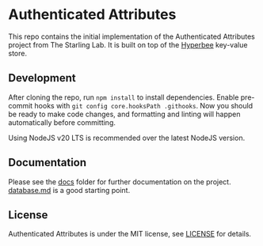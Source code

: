 # Authenticated Attributes

This repo contains the initial implementation of the Authenticated Attributes project from The Starling Lab. It is built on top of the [Hyperbee](https://docs.pears.com/building-blocks/hyperbee) key-value store.

## Development

After cloning the repo, run `npm install` to install dependencies. Enable pre-commit hooks with `git config core.hooksPath .githooks`. Now you should be ready to make code changes, and formatting and linting will happen automatically before committing.

Using NodeJS v20 LTS is recommended over the latest NodeJS version.

## Documentation

Please see the [docs](./docs/) folder for further documentation on the project. [database.md](./docs/database.md) is a good starting point.

## License

Authenticated Attributes is under the MIT license, see [LICENSE](./LICENSE) for details.
